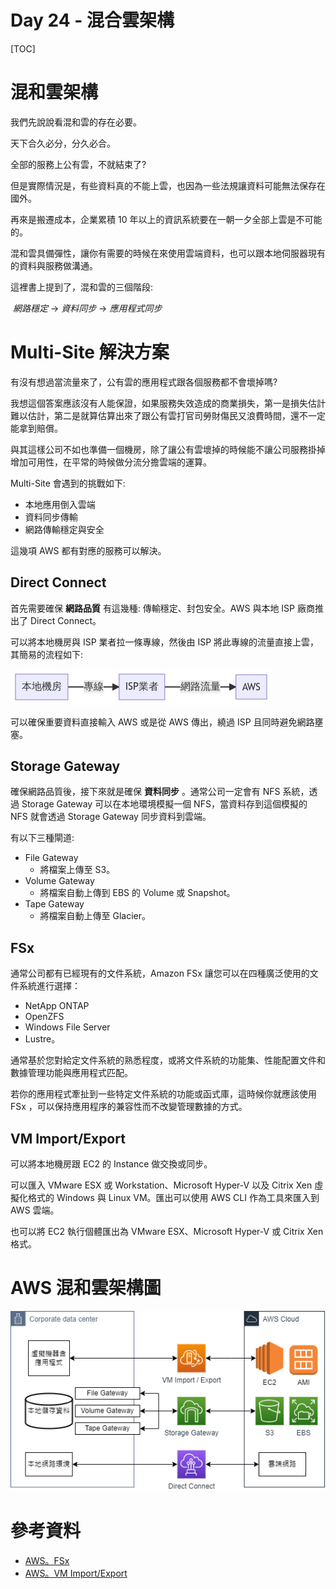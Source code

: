 # Day 24 - 混合雲架構




[TOC]

# 混和雲架構

我們先說說看混和雲的存在必要。

天下合久必分，分久必合。

全部的服務上公有雲，不就結束了?

但是實際情況是，有些資料真的不能上雲，也因為一些法規讓資料可能無法保存在國外。

再來是搬遷成本，企業累積 10 年以上的資訊系統要在一朝一夕全部上雲是不可能的。

混和雲具備彈性，讓你有需要的時候在來使用雲端資料，也可以跟本地伺服器現有的資料與服務做溝通。



這裡書上提到了，混和雲的三個階段:

​	*網路穩定* -> *資料同步* -> *應用程式同步*





# Multi-Site 解決方案

有沒有想過當流量來了，公有雲的應用程式跟各個服務都不會壞掉嗎?

我想這個答案應該沒有人能保證，如果服務失效造成的商業損失，第一是損失估計難以估計，第二是就算估算出來了跟公有雲打官司勞財傷民又浪費時間，還不一定能拿到賠償。

與其這樣公司不如也準備一個機房，除了讓公有雲壞掉的時候能不讓公司服務掛掉增加可用性，在平常的時候做分流分擔雲端的運算。

Multi-Site 會遇到的挑戰如下:
- 本地應用倒入雲端
- 資料同步傳輸
- 網路傳輸穩定與安全



這幾項 AWS 都有對應的服務可以解決。



## Direct Connect 

首先需要確保 **網路品質** 有這幾種: 傳輸穩定、封包安全。AWS 與本地 ISP 廠商推出了 Direct Connect。

可以將本地機房與 ISP 業者拉一條專線，然後由 ISP 將此專線的流量直接上雲，其簡易的流程如下:

![](https://raw.githubusercontent.com/kenhong4134/blog-for-it/main/content/posts/iThome%20%E9%90%B5%E4%BA%BA%E8%B3%BD/2022/images/AWS-混合雲-DirectConnect.png)



可以確保重要資料直接輸入 AWS 或是從 AWS 傳出，繞過 ISP 且同時避免網路壅塞。



## Storage Gateway

確保網路品質後，接下來就是確保 **資料同步** 。通常公司一定會有 NFS 系統，透過 Storage Gateway 可以在本地環境模擬一個 NFS，當資料存到這個模擬的 NFS 就會透過 Storage Gateway 同步資料到雲端。

有以下三種閘道:

- File Gateway
  - 將檔案上傳至 S3。
- Volume Gateway
  - 將檔案自動上傳到 EBS 的 Volume 或 Snapshot。
- Tape Gateway
  - 將檔案自動上傳至 Glacier。

## FSx

通常公司都有已經現有的文件系統，Amazon FSx 讓您可以在四種廣泛使用的文件系統進行選擇：

- NetApp ONTAP
- OpenZFS
- Windows File Server 
- Lustre。

通常基於您對給定文件系統的熟悉程度，或將文件系統的功能集、性能配置文件和數據管理功能與應用程式匹配。

若你的應用程式牽扯到一些特定文件系統的功能或函式庫，這時候你就應該使用 FSx ，可以保持應用程序的兼容性而不改變管理數據的方式。



## VM Import/Export

可以將本地機房跟 EC2 的 Instance 做交換或同步。

可以匯入 VMware ESX 或 Workstation、Microsoft Hyper-V 以及 Citrix Xen 虛擬化格式的 Windows 與 Linux VM。匯出可以使用 AWS CLI 作為工具來匯入到 AWS 雲端。

也可以將 EC2 執行個體匯出為 VMware ESX、Microsoft Hyper-V 或 Citrix Xen 格式。



# AWS 混和雲架構圖

![AWS-混合雲架構.drawio](https://raw.githubusercontent.com/kenhong4134/blog-for-it/main/content/posts/iThome%20%E9%90%B5%E4%BA%BA%E8%B3%BD/2022/images/AWS-混合雲架構.drawio.png)



# 參考資料

- [AWS。FSx](https://aws.amazon.com/tw/fsx/when-to-choose-fsx/?refid=30ef8e27-201f-4959-b6d2-de9e186bb48f)
- [AWS。VM Import/Export](https://aws.amazon.com/tw/ec2/vm-import/)


